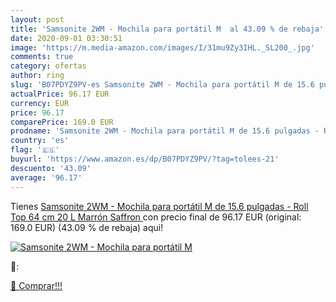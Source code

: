 ```yaml
---
layout: post
title: 'Samsonite 2WM - Mochila para portátil M  al 43.09 % de rebaja'
date: 2020-09-01 03:30:51
image: 'https://m.media-amazon.com/images/I/31mu9Zy3IHL._SL200_.jpg'
comments: true
category: ofertas
author: ring
slug: 'B07PDYZ9PV-es Samsonite 2WM - Mochila para portátil M de 15.6 pulgadas - Roll Top  64 cm  20 L  Marrón  Saffron '
actualPrice: 96.17 EUR
currency: EUR
price: 96.17
comparePrice: 169.0 EUR
prodname: 'Samsonite 2WM - Mochila para portátil M de 15.6 pulgadas - Roll Top  64 cm  20 L  Marrón  Saffron '
country: 'es'
flag: '🇪🇸'
buyurl: 'https://www.amazon.es/dp/B07PDYZ9PV/?tag=tolees-21'
descuento: '43.09'
average: '96.17'
---
```


Tienes [Samsonite 2WM - Mochila para portátil M de 15.6 pulgadas - Roll Top  64 cm  20 L  Marrón  Saffron ](https://www.amazon.es/dp/B07PDYZ9PV/?tag=tolees-21) con precio final de  96.17 EUR (original: 169.0 EUR) (43.09 %  de rebaja) aqui!

[![Samsonite 2WM - Mochila para portátil M ](https://m.media-amazon.com/images/I/31mu9Zy3IHL._SL200_.jpg)](https://www.amazon.es/dp/B07PDYZ9PV/?tag=tolees-21)

🔎:


[🛒 Comprar!!!](https://www.amazon.es/dp/B07PDYZ9PV/?tag=tolees-21)
